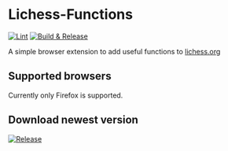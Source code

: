 # Lichess-Functions

[![Lint](https://github.com/kieferro/Lichess-Functions/actions/workflows/lint.yml/badge.svg)](https://github.com/kieferro/Lichess-Functions/actions/workflows/lint.yml)
[![Build & Release](https://github.com/kieferro/Lichess-Functions/actions/workflows/publish.yml/badge.svg)](https://github.com/kieferro/Lichess-Functions/actions/workflows/publish.yml)

A simple browser extension to add useful functions to [lichess.org](https://www.lichess.org)

## Supported browsers

Currently only Firefox is supported.

## Download newest version

[![Release](https://img.shields.io/github/v/release/kieferro/lichess-functions.svg)](https://github.com/kieferro/Lichess-Functions/releases/latest/download/Extension-Build.xpi)
